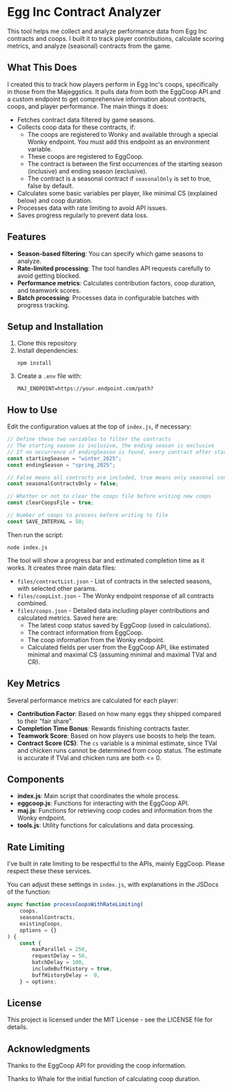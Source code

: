 # Egg Inc Contract Analyzer

This tool helps me collect and analyze performance data from Egg Inc contracts and coops. I built it to track player contributions, calculate scoring metrics, and analyze (seasonal) contracts from the game.

## What This Does

I created this to track how players perform in Egg Inc's coops, specifically in those from the Majeggstics. It pulls data from both the EggCoop API and a custom endpoint to get comprehensive information about contracts, coops, and player performance. The main things it does:

- Fetches contract data filtered by game seasons.
- Collects coop data for these contracts, if:
  - The coops are registered to Wonky and available through a special Wonky endpoint. You must add this endpoint as an environment variable.
  - These coops are registered to EggCoop.
  - The contract is between the first occurrences of the starting season (inclusive) and ending season (exclusive).
  - The contract is a seasonal contract if `seasonalOnly` is set to true, false by default.
- Calculates some basic variables per player, like minimal CS (explained below) and coop duration.
- Processes data with rate limiting to avoid API issues.
- Saves progress regularly to prevent data loss.

## Features

- **Season-based filtering**: You can specify which game seasons to analyze.
- **Rate-limited processing**: The tool handles API requests carefully to avoid getting blocked.
- **Performance metrics**: Calculates contribution factors, coop duration, and teamwork scores.
- **Batch processing**: Processes data in configurable batches with progress tracking.

## Setup and Installation

1. Clone this repository
2. Install dependencies:
   ```
   npm install
   ```
3. Create a `.env` file with:
   ```
   MAJ_ENDPOINT=https://your.endpoint.com/path?
   ```

## How to Use

Edit the configuration values at the top of `index.js`, if necessary:

```javascript
// Define these two variables to filter the contracts
// The starting season is inclusive, the ending season is exclusive
// If no occurrence of endingSeason is found, every contract after startingSeason is used
const startingSeason = "winter_2025";
const endingSeason = "spring_2025";

// False means all contracts are included, true means only seasonal contracts are included
const seasonalContractsOnly = false;

// Whether or not to clear the coops file before writing new coops
const clearCoopsFile = true;

// Number of coops to process before writing to file
const SAVE_INTERVAL = 50;
```

Then run the script:

```
node index.js
```

The tool will show a progress bar and estimated completion time as it works. It creates three main data files:

- `files/contractList.json` - List of contracts in the selected seasons, with selected other params.
- `files/coopList.json` - The Wonky endpoint response of all contracts combined.
- `files/coops.json` - Detailed data including player contributions and calculated metrics. Saved here are:
  - The latest coop status saved by EggCoop (used in calculations).
  - The contract information from EggCoop.
  - The coop information from the Wonky endpoint.
  - Calculated fields per user from the EggCoop API, like estimated minimal and maximal CS (assuming minimal and maximal TVal and CR).

## Key Metrics

Several performance metrics are calculated for each player:

- **Contribution Factor**: Based on how many eggs they shipped compared to their "fair share".
- **Completion Time Bonus**: Rewards finishing contracts faster.
- **Teamwork Score**: Based on how players use boosts to help the team.
- **Contract Score (CS)**: The `cs` variable is a minimal estimate, since TVal and chicken runs cannot be determined from coop status. The estimate is accurate if TVal and chicken runs are both <= 0.

## Components

- **index.js**: Main script that coordinates the whole process.
- **eggcoop.js**: Functions for interacting with the EggCoop API.
- **maj.js**: Functions for retrieving coop codes and information from the Wonky endpoint.
- **tools.js**: Utility functions for calculations and data processing.

## Rate Limiting

I've built in rate limiting to be respectful to the APIs, mainly EggCoop. Please respect these these services.

You can adjust these settings in `index.js`, with explanations in the JSDocs of the function:

```javascript
async function processCoopsWithRateLimiting(
	coops,
	seasonalContracts,
	existingCoops,
	options = {}
) {
	const {
		maxParallel = 250,
		requestDelay = 50,
		batchDelay = 100,
		includeBuffHistory = true,
		buffHistoryDelay =  0,
	} = options;
```

## License

This project is licensed under the MIT License - see the LICENSE file for details.

## Acknowledgments

Thanks to the EggCoop API for providing the coop information. 

Thanks to Whale for the initial function of calculating coop duration.
